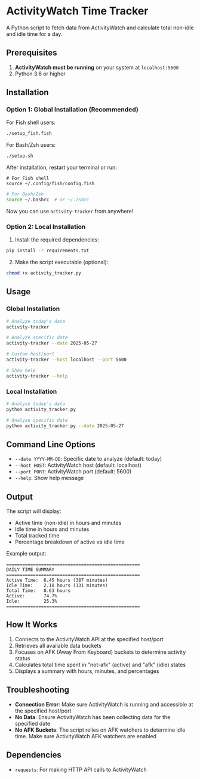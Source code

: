 # ActivityWatch Time Tracker

A Python script to fetch data from ActivityWatch and calculate total non-idle and idle time for a day.

## Prerequisites

1. **ActivityWatch must be running** on your system at `localhost:5600`
2. Python 3.6 or higher

## Installation

### Option 1: Global Installation (Recommended)

For Fish shell users:
```bash
./setup_fish.fish
```

For Bash/Zsh users:
```bash
./setup.sh
```

After installation, restart your terminal or run:
```fish
# For Fish shell
source ~/.config/fish/config.fish
```

```bash
# For Bash/Zsh
source ~/.bashrc  # or ~/.zshrc
```

Now you can use `activity-tracker` from anywhere!

### Option 2: Local Installation

1. Install the required dependencies:
```bash
pip install -r requirements.txt
```

2. Make the script executable (optional):
```bash
chmod +x activity_tracker.py
```

## Usage

### Global Installation
```bash
# Analyze today's data
activity-tracker

# Analyze specific date
activity-tracker --date 2025-05-27

# Custom host/port
activity-tracker --host localhost --port 5600

# Show help
activity-tracker --help
```

### Local Installation
```bash
# Analyze today's data
python activity_tracker.py

# Analyze specific date
python activity_tracker.py --date 2025-05-27
```

## Command Line Options

- `--date YYYY-MM-DD`: Specific date to analyze (default: today)
- `--host HOST`: ActivityWatch host (default: localhost)  
- `--port PORT`: ActivityWatch port (default: 5600)
- `--help`: Show help message

## Output

The script will display:
- Active time (non-idle) in hours and minutes
- Idle time in hours and minutes
- Total tracked time
- Percentage breakdown of active vs idle time

Example output:
```
==================================================
DAILY TIME SUMMARY
==================================================
Active Time:  6.45 hours (387 minutes)
Idle Time:    2.18 hours (131 minutes)
Total Time:   8.63 hours
Active:       74.7%
Idle:         25.3%
==================================================
```

## How It Works

1. Connects to the ActivityWatch API at the specified host/port
2. Retrieves all available data buckets
3. Focuses on AFK (Away From Keyboard) buckets to determine activity status
4. Calculates total time spent in "not-afk" (active) and "afk" (idle) states
5. Displays a summary with hours, minutes, and percentages

## Troubleshooting

- **Connection Error**: Make sure ActivityWatch is running and accessible at the specified host/port
- **No Data**: Ensure ActivityWatch has been collecting data for the specified date
- **No AFK Buckets**: The script relies on AFK watchers to determine idle time. Make sure ActivityWatch AFK watchers are enabled

## Dependencies

- `requests`: For making HTTP API calls to ActivityWatch
